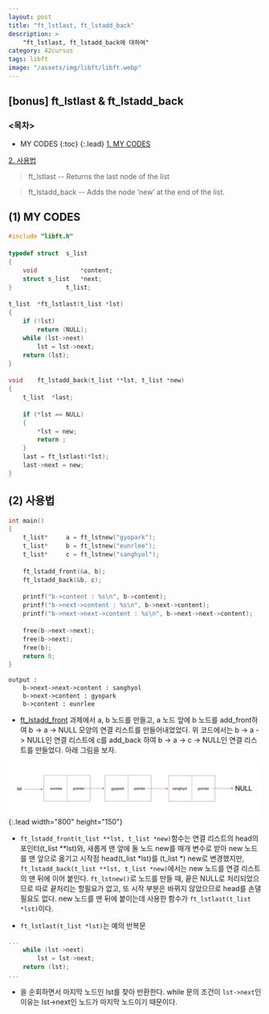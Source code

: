 ```yaml
---
layout: post
title: "ft_lstlast, ft_lstadd_back"
description: >
    "ft_lstlast, ft_lstadd_back에 대하여"
category: 42cursus
tags: libft
image: "/assets/img/libft/libft.webp"
---
```

## [bonus] ft_lstlast & ft_lstadd_back

### <목차>
* MY CODES
{:toc}
{:.lead}
[1. MY CODES](#1-my-codes)

[2. 사용법](#2-사용법)

> ft_lstlast -- Returns the last node of the list

> ft_lstadd_back -- Adds the node ’new’ at the end of the list.

## (1) MY CODES
~~~c
#include "libft.h"

typedef struct	s_list
{
	void			*content;
	struct s_list	*next;
}				t_list;

t_list	*ft_lstlast(t_list *lst)
{
	if (!lst)
		return (NULL);
	while (lst->next)
		lst = lst->next;
	return (lst);
}

void	ft_lstadd_back(t_list **lst, t_list *new)
{
	t_list	*last;

	if (*lst == NULL)
	{
		*lst = new;
		return ;
	}
	last = ft_lstlast(*lst);
	last->next = new;
}
~~~

## (2) 사용법
~~~c
int main()
{
	t_list*		a = ft_lstnew("gyopark");
	t_list*		b = ft_lstnew("eunrlee");
	t_list*		c = ft_lstnew("sanghyol");

	ft_lstadd_front(&a, b);
	ft_lstadd_back(&b, c);

	printf("b->content : %s\n", b->content);
	printf("b->next->content : %s\n", b->next->content);
	printf("b->next->next->content : %s\n", b->next->next->content);

	free(b->next->next);
	free(b->next);
	free(b);
	return 0;
}
~~~
~~~plain
output :
	b->next->next->content : sanghyol
	b->next->content : gyopark
	b->content : eunrlee
~~~

- [ft_lstadd_front](https://espebaum.github.io/42cursus/ft-lstadd-front-lstsize.html) 과제에서 a, b 노드를 만들고, a 노드 앞에 b 노드를 add_front하여 b -> a -> NULL 모양의 연결 리스트를 만들어내었었다. 위 코드에서는 b -> a -> NULL인 연결 리스트에 c를 add_back 하여 b -> a -> c -> NULL인 연결 리스트를 만들었다. 아래 그림을 보자.

 ![ex3-list](/assets/img/libft/ex3-linked-list.png){:.lead width="800" height="150"}

- `ft_lstadd_front(t_list **lst, t_list *new)`함수는 연결 리스트의 head의 포인터(t_list **lst)와, 새롭게 맨 앞에 둘 노드 new를 매개 변수로 받아 new 노드를 맨 앞으로 옮기고 시작점 head(t_list *lst)를 (t_list *) new로 변경했지만, `ft_lstadd_back(t_list **lst, t_list *new)`에서는 new 노드를 연결 리스트의 맨 뒤에 이어 붙인다. `ft_lstnew()`로 노드를 만들 때, 끝은 NULL로 처리되었으므로 따로 끝처리는 할필요가 없고, 또 시작 부분은 바뀌지 않았으므로 head를 손댈 필요도 없다. new 노드를 맨 뒤에 붙이는데 사용한 함수가 `ft_lstlast(t_list *lst)`이다.

- `ft_lstlast(t_list *lst)`는 예의 반복문
~~~c
...
	while (lst->next)
		lst = lst->next;
	return (lst);
...
~~~

- 을 순회하면서 마지막 노드인 lst를 찾아 반환한다. while 문의 조건이 `lst->next`인 이유는 lst->next인 노드가 마지막 노드이기 때문이다. 